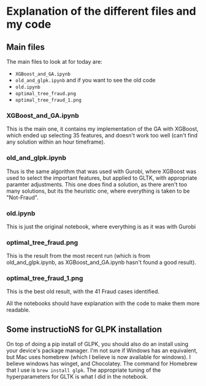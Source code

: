 # Explanation of the different files and my code


## Main files
The main files to look at for today are:
- `XGBoost_and_GA.ipynb`
- `old_and_glpk.ipynb` 
and if you want to see the old code
- `old.ipynb`   
- `optimal_tree_fraud.png`
- `optimal_tree_fraud_1.png`

### XGBoost_and_GA.ipynb
This is the main one, it contains my implementation of the GA with XGBoost, which ended up selecting 35 features, and doesn't work too well (can't find any solution within an hour timeframe).

### old_and_glpk.ipynb
Thus is the same algorithm that was used with Gurobi, where XGBoost was used to select the important features, but applied to GLTK, with appropriate paramter adjustments. This one does find a solution, as there aren't too many solutions, but its the heuristic one, where everything is taken to be "Not-Fraud".


### old.ipynb
This is just the original notebook, where everything is as it was with Gurobi

### optimal_tree_fraud.png
This is the result from the most recent run (which is from old_and_glpk.ipynb, as XGBoost_and_GA.ipynb hasn't found a good result).

### optimal_tree_fraud_1.png
This is the best old result, with the 41 Fraud cases identified.

All the notebooks should have explanation with the code to make them more readable.

## Some instructioNS for GLPK installation
On top of doing a pip install of GLPK, you should also do an install using your device's package manager. I'm not sure if Windows has an equivalent, but Mac uses homebrew (which I believe is now available for windows). I believe windows has winget, and Chocolatey. The command for Homebrew that I use is `brew install glpk`. The appropriate tuning of the hyperparameters for GLTK is what I did in the notebook.
